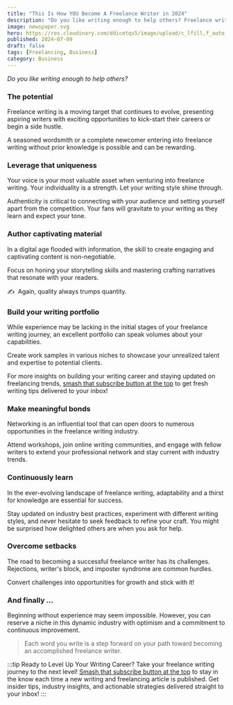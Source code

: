 ```yaml
---
title: "This Is How YOU Become A Freelance Writer in 2024"
description: "Do you like writing enough to help others? Freelance writing beginners, starting freelance writing, 2024 freelance trends."
image: newspaper.svg
hero: https://res.cloudinary.com/ddicetqs5/image/upload/c_lfill,f_auto,fl_force_strip,q_auto:best/v1759330906/wayfinder-images/lw1q7w8ovgcml93nw193
published: 2024-07-09
draft: false
tags: [Freelancing, Business]
category: Business
---
```


_Do you like writing enough to help others?_

### The potential

Freelance writing is a moving target that continues to evolve, presenting aspiring writers with exciting opportunities to kick-start their careers or begin a side hustle.

A seasoned wordsmith or a complete newcomer entering into freelance writing without prior knowledge is possible and can be rewarding.


### Leverage that uniqueness

Your voice is your most valuable asset when venturing into freelance writing. Your individuality is a strength. Let your writing style shine through.

Authenticity is critical to connecting with your audience and setting yourself apart from the competition. Your fans will gravitate to your writing as they learn and expect your tone.

### Author captivating material

In a digital age flooded with information, the skill to create engaging and captivating content is non-negotiable.

Focus on honing your storytelling skills and mastering crafting narratives that resonate with your readers.

✍ ️ Again, quality always trumps quantity.

### Build your writing portfolio

While experience may be lacking in the initial stages of your freelance writing journey, an excellent portfolio can speak volumes about your capabilities.

Create work samples in various niches to showcase your unrealized talent and expertise to potential clients.

For more insights on building your writing career and staying updated on freelancing trends, [smash that subscribe button at the top](https://wayfinder.page/subscribe) to get fresh writing tips delivered to your inbox!

### Make meaningful bonds

Networking is an influential tool that can open doors to numerous opportunities in the freelance writing industry.

Attend workshops, join online writing communities, and engage with fellow writers to extend your professional network and stay current with industry trends.

### Continuously learn

In the ever-evolving landscape of freelance writing, adaptability and a thirst for knowledge are essential for success.

Stay updated on industry best practices, experiment with different writing styles, and never hesitate to seek feedback to refine your craft. You might be surprised how delighted others are when you ask for help.

### Overcome setbacks

The road to becoming a successful freelance writer has its challenges. Rejections, writer's block, and imposter syndrome are common hurdles.

Convert challenges into opportunities for growth and stick with it!

### And finally …

Beginning without experience may seem impossible. However, you can reserve a niche in this dynamic industry with optimism and a commitment to continuous improvement.

> Each word you write is a step forward on your path toward becoming an accomplished freelance writer.

:::tip
Ready to Level Up Your Writing Career? Take your freelance writing journey to the next level! [Smash that subscribe button at the top](https://wayfinder.page/subscribe) to stay in the know each time a new writing and freelancing article is published. Get insider tips, industry insights, and actionable strategies delivered straight to your inbox!
:::
